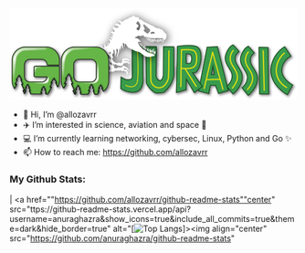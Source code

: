 ![alt text](https://github.com/allozavrr/Screenshots/blob/main/Go%2BJurrasic%2BLogo%2BFINAL.png "Hello, this is me!")

- 👋 Hi, I’m @allozavrr
- ✈️ I’m interested in science, aviation and space 🚀
- 💻 I’m currently learning networking, cybersec, Linux, Python and Go ✨ 
- 📫 How to reach me: https://github.com/allozavrr

### My Github Stats:
  
| <a href=""https://github.com/allozavrr/github-readme-stats""center" src="ttps://github-readme-stats.vercel.app/api?username=anuraghazra&show_icons=true&include_all_commits=true&theme=dark&hide_border=true" alt="[![Top Langs](https://github-readme-stats.vercel.app/api/top-langs/?username=allozavrr&show_icons=true&layout=compact&theme=dark)]><img align="center" src="https://github.com/anuraghazra/github-readme-stats"
  

